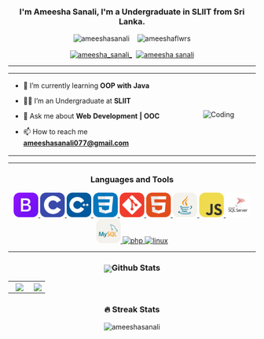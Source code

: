 
<h3 align="center">I'm Ameesha Sanali, I'm a Undergraduate in SLIIT from Sri Lanka.</h3>

<p align="center"> 
 <img src="https://komarev.com/ghpvc/?username=ameeshasanali&label=Profile%20views&color=0e75b6&style=flat" alt="ameeshasanali" /> &nbsp;&nbsp;
 <img src="https://img.shields.io/github/followers/AmeeshaSanali?label=Followers&style=social" alt="ameeshaflwrs" />
</p>

<p align="center">
<a href="https://instagram.com/ameesha_sanali_" target="blank"><img align="center" src="https://www.edigitalagency.com.au/wp-content/uploads/new-Instagram-icon-png-full-colour.png" alt="ameesha_sanali_" height="35" width="35" /></a>&nbsp
<a href="https://www.facebook.com/profile.php?id=100092250985769" target="blank"><img align="center" src="https://raw.githubusercontent.com/rahuldkjain/github-profile-readme-generator/master/src/images/icons/Social/facebook.svg" alt="ameesha sanali" height="35" width="35" /></a>  
</p>


---
<table align="center">
<tr border="none">
<td width="70%" align="left">

- 🌱 I’m currently learning **OOP with Java**

- 🧑‍🎓 I’m an Undergraduate at **SLIIT**

- 💬 Ask me about **Web Development | OOC**

- 📫 How to reach me **ameeshasanali077@gmail.com**

</td>
<td width="50%" align="center">

  <img align="center" alt="Coding" width="450" src="https://user-images.githubusercontent.com/74038190/221352975-94759904-aa4c-4032-a8ab-b546efb9c478.gif">

  
  </td>
</tr>
</table>

---

<h3 align="center">Languages and Tools</h3>
<p align="center"> <a href="https://getbootstrap.com" target="_blank" rel="noreferrer"> <img src="https://github.com/tandpfun/skill-icons/blob/main/icons/Bootstrap.svg" alt="bootstrap" width="50" height="50"/> </a> <a href="https://www.cprogramming.com/" target="_blank" rel="noreferrer"> <img src="https://github.com/tandpfun/skill-icons/blob/main/icons/C.svg" alt="c" width="50" height="50"/> </a> <a href="https://www.w3schools.com/cpp/" target="_blank" rel="noreferrer"> <img src="https://github.com/tandpfun/skill-icons/blob/main/icons/CPP.svg" alt="cplusplus" width="50" height="50"/> </a> <a href="https://www.w3schools.com/css/" target="_blank" rel="noreferrer"> <img src="https://github.com/tandpfun/skill-icons/blob/main/icons/CSS.svg" alt="css3" width="50" height="50"/> </a> <a href="https://git-scm.com/" target="_blank" rel="noreferrer"> <img src="https://github.com/tandpfun/skill-icons/blob/main/icons/Git.svg" alt="git" width="50" height="50"/> </a> <a href="https://www.w3.org/html/" target="_blank" rel="noreferrer"> <img src="https://github.com/tandpfun/skill-icons/blob/main/icons/HTML.svg" alt="html5" width="50" height="50"/> </a> <a href="https://www.java.com" target="_blank" rel="noreferrer"> <img src="https://github.com/tandpfun/skill-icons/blob/main/icons/Java-Light.svg" alt="java" width="50" height="50"/> </a> <a href="https://developer.mozilla.org/en-US/docs/Web/JavaScript" target="_blank" rel="noreferrer"> <img src="https://github.com/tandpfun/skill-icons/blob/main/icons/JavaScript.svg" alt="javascript" width="50" height="50"/> </a> <a href="https://www.microsoft.com/en-us/sql-server" target="_blank" rel="noreferrer"> <img src="https://github.com/Scar1109/skill-icons/blob/Scar1109/icons/microsoftSQL.svg" alt="mssql" width="50" height="50"/> </a> <a href="https://www.mysql.com/" target="_blank" rel="noreferrer"> <img src="https://github.com/tandpfun/skill-icons/blob/main/icons/MySQL-Light.svg" alt="mysql" width="50" height="50"/> </a><a href="https://www.php.net" target="_blank" rel="noreferrer"> <img src="https://github.com/Scar1109/skill-icons/blob/Scar1109/icons/PHP-Light.svg" alt="php" width="50" height="50"/> </a> <a href="https://www.linux.org/" target="_blank" rel="noreferrer"> <img src="https://github.com/Scar1109/skill-icons/blob/main/icons/Linux-Light.svg" alt="linux" width="50" height="50"/> </a> </p>

---

<h3 align="center"><img src="https://media1.giphy.com/media/v1.Y2lkPTc5MGI3NjExYzFhYzJkMmQ2MWQ3ZGY3MDhjZTE3MDI2Mzk3NzE1OWQyZTRlMmYwMCZjdD1z/iY8CRBdQXODJSCERIr/giphy.gif" width=5% valign="bottom">Github Stats </h3>


<p align="center">
<table align="center">
<tr border="none">
<td width="60%" align="center">
  
  <img  align="center"  src="https://github-readme-stats.vercel.app/api?username=ameeshasanali&theme=radical&show_icons=true&count_private=true" />
<td width="40%" align="center">

  <img  align="center"  src="https://github-readme-stats.anuraghazra1.vercel.app/api/top-langs/?username=ameeshasanali&theme=radical&hide_border=false&no-bg=true&no-frame=true&langs_count=10"/>
  
  </td>
</tr>
</table>

<h3 align="center"> 🔥 Streak Stats</h3>


<p width="55%" height="230px" align="center"><img src="https://github-readme-streak-stats.herokuapp.com/?user=ameeshasanali&theme=radical" alt="ameeshasanali"  /></p>

</details>


